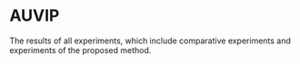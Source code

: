 # AUVIP
The results of all experiments, which include comparative experiments and experiments of the proposed method.
